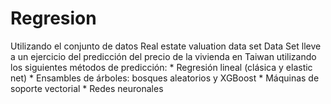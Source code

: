 # Regresion
Utilizando el conjunto de datos Real estate valuation data set Data Set lleve a un ejercicio del predicción del precio de la vivienda en Taiwan utilizando los siguientes métodos de predicción:  * Regresión lineal (clásica y elastic net)  * Ensambles de árboles: bosques aleatorios y XGBoost  * Máquinas de soporte vectorial  * Redes neuronales
